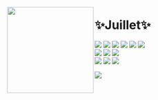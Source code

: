 <p align="center">
	<a href="https://github.com/salutJuillet"><img src="https://avatars.githubusercontent.com/u/103616316?v=4" width="200px" height="200px" align="left" /></a>

  # :sparkles:Juillet:sparkles:  

  <!-- <img src="https://img.shields.io/badge/이름-색상코드?style=flat-square&logo=로고명&logoColor=로고색"/> -->
  <img src="https://img.shields.io/badge/HTML-E34F26?style=flat-square&logo=HTML5&logoColor=white"/> <img src="https://img.shields.io/badge/CSS-1572B6?style=flat-square&logo=CSS3&logoColor=white"/> <img src="https://img.shields.io/badge/JavaScript-F7DF1E?style=flat-square&logo=JavaScript&logoColor=white"/>
  <img src="https://img.shields.io/badge/React-61DAFB?style=flat-square&logo=React&logoColor=white"/>
  <img src="https://img.shields.io/badge/React_Native-61DAFB?style=flat-square&logo=React&logoColor=white"/>
  <img src="https://img.shields.io/badge/Node.js-339933?style=flat-square&logo=Node.js&logoColor=white"/>  
  <img src="https://img.shields.io/badge/MySQL-4479A1?style=flat-square&logo=MySQL&logoColor=white"/>
  <img src="https://img.shields.io/badge/MongoDB-47A248?style=flat-square&logo=MongoDB&logoColor=white"/>
  <img src="https://img.shields.io/badge/Firebase-FFCA28?style=flat-square&logo=Firebase&logoColor=white"/>  
  <img src="https://img.shields.io/badge/jQuery-0769AD?style=flat-square&logo=jQuery&logoColor=white"/>
  <img src="https://img.shields.io/badge/Bootstrap-7952B3?style=flat-square&logo=Bootstrap&logoColor=white"/>
  <img src="https://img.shields.io/badge/Tailwind_CSS-06B6D4?style=flat-square&logo=TailwindCSS&logoColor=white"/>
  
  <img src="https://img.shields.io/badge/salut.juilllet@gmail.com-FFFFFF?style=flat&logo=Gmail&logoColor=EA4335"/>
</p>
